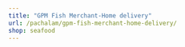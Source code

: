 ```yaml
---
title: "GPM Fish Merchant-Home delivery"
url: /pachalam/gpm-fish-merchant-home-delivery/
shop: seafood
---
```

